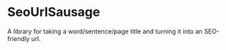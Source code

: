 # SeoUrlSausage
A library for taking a word/sentence/page title and turning it into an SEO-friendly url.
